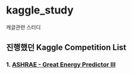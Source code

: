 # kaggle_study
캐글관련 스터디

## 진행했던 Kaggle Competition List
### 1. [ASHRAE - Great Energy Predictor III](https://github.com/madfalc0n/kaggle_project/tree/master/ASHRAE-Great_Energy_Predictor_v3)


